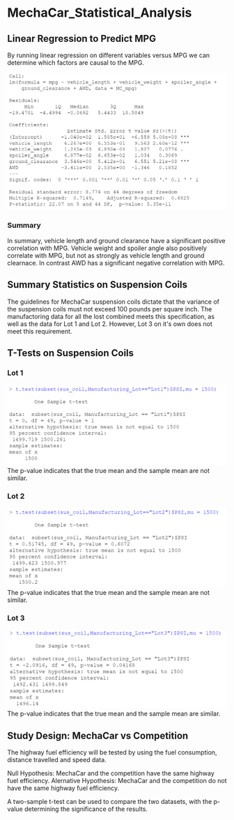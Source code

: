 # MechaCar_Statistical_Analysis

## Linear Regression to Predict MPG
By running linear regression on different variables versus MPG we can determine which factors are causal to the MPG.

![linearregression.PNG](https://github.com/mayajaral/MechaCar_Statistical_Analysis/blob/main/Images/linearregression.PNG)

### Summary
In summary, vehicle length and ground clearance have a significant positive correlation with MPG. Vehicle weight and spoiler angle also positively correlate with MPG, but not as strongly as vehicle length and ground clearnace. In contrast AWD has a significant negative correlation with MPG. 

## Summary Statistics on Suspension Coils
The guidelines for MechaCar suspension coils dictate that the variance of the suspension coils must not exceed 100 pounds per square inch. The manufactoring data for all the lost combined meets this specification, as well as the data for Lot 1 and Lot 2. However, Lot 3 on it's own does not meet this requirement. 

## T-Tests on Suspension Coils 
### Lot 1
![ttestLot1.PNG](https://github.com/mayajaral/MechaCar_Statistical_Analysis/blob/main/Images/ttestLot1.PNG)
The p-value indicates that the true mean and the sample mean are not similar. 

### Lot 2
![ttestLot2.PNG](https://github.com/mayajaral/MechaCar_Statistical_Analysis/blob/main/Images/ttestLot2.PNG)
The p-value indicates that the true mean and the sample mean are not similar. 

### Lot 3
![ttestLot3.PNG](https://github.com/mayajaral/MechaCar_Statistical_Analysis/blob/main/Images/ttestLot3.PNG)
The p-value indicates that the true mean and the sample mean are similar. 

## Study Design: MechaCar vs Competition
The highway fuel efficiency will be tested by using the fuel consumption, distance travelled and speed data. 

Null Hypothesis: MechaCar and the competition have the same highway fuel efficiency.
Alernative Hypothesis: MechaCar and the competition do not have the same highway fuel efficiency.

A two-sample t-test can be used to compare the two datasets, with the p-value determining the significance of the results. 
